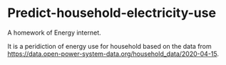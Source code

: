 # Predict-household-electricity-use
A homework of Energy internet.

It is a peridiction of energy use for household based on the data from https://data.open-power-system-data.org/household_data/2020-04-15.
